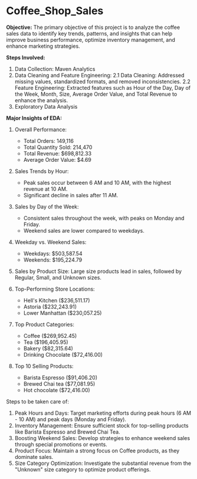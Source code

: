 # Coffee_Shop_Sales

**Objective:**
The primary objective of this project is to analyze the coffee sales data to identify key trends, patterns, and insights that can help improve business performance, optimize inventory management, and enhance marketing strategies.

**Steps Involved:**
1. Data Collection: Maven Analytics
2. Data Cleaning and Feature Engineering:
  2.1 Data Cleaning: Addressed missing values, standardized formats, and removed inconsistencies.
  2.2 Feature Engineering: Extracted features such as Hour of the Day, Day of the Week, Month, Size, Average Order Value, and Total Revenue to enhance the analysis.
3. Exploratory Data Analysis

**Major Insights of EDA:**

1. Overall Performance:
   - Total Orders: 149,116
   - Total Quantity Sold: 214,470
   - Total Revenue: $698,812.33
   - Average Order Value: $4.69

2. Sales Trends by Hour:
   - Peak sales occur between 6 AM and 10 AM, with the highest revenue at 10 AM.
   - Significant decline in sales after 11 AM.

3. Sales by Day of the Week:
   - Consistent sales throughout the week, with peaks on Monday and Friday.
   - Weekend sales are lower compared to weekdays.

4. Weekday vs. Weekend Sales:
   - Weekdays: $503,587.54
   - Weekends: $195,224.79

5. Sales by Product Size: Large size products lead in sales, followed by Regular, Small, and Unknown sizes.

6. Top-Performing Store Locations:
   - Hell's Kitchen ($236,511.17)
   - Astoria ($232,243.91)
   - Lower Manhattan ($230,057.25)

7. Top Product Categories: 
   - Coffee ($269,952.45)
   - Tea ($196,405.95)
   - Bakery ($82,315.64)
   - Drinking Chocolate ($72,416.00)

8. Top 10 Selling Products:
   - Barista Espresso ($91,406.20)
   - Brewed Chai tea ($77,081.95)
   - Hot chocolate ($72,416.00)

Steps to be taken care of:
1. Peak Hours and Days: Target marketing efforts during peak hours (6 AM - 10 AM) and peak days (Monday and Friday).
2. Inventory Management: Ensure sufficient stock for top-selling products like Barista Espresso and Brewed Chai Tea.
3. Boosting Weekend Sales: Develop strategies to enhance weekend sales through special promotions or events.
4. Product Focus: Maintain a strong focus on Coffee products, as they dominate sales.
5. Size Category Optimization: Investigate the substantial revenue from the "Unknown" size category to optimize product offerings.
